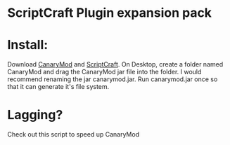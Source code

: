 # ScriptCraft Plugin expansion pack
# Install:
Download [CanaryMod](www.canarymod.org) and [ScriptCraft](???).
On Desktop, create a folder named CanaryMod and drag the CanaryMod jar file into the folder. I would recommend renaming the jar canarymod.jar.
Run canarymod.jar once so that it can generate it's file system. 

# Lagging?
Check out this script to speed up CanaryMod
